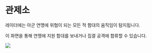 # 관제소

 레이더에는 아군 연맹에 위협이 되는 모든 적 함대의 움직임이 탐지됩니다.

이 화면을 통해 연맹에 지원 함대를 보내거나 집결 공격에 합류할 수 있습니다.

![](http://d3bbxo4nelobc3.cloudfront.net/html/img/help/106_001controltower.jpg)